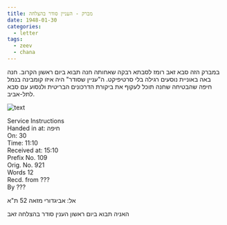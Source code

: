 ```yaml
---
title: מברק - העניין סודר בהצלחה
date: 1948-01-30
categories:
  - letter
tags:
  - zeev
  - chana
---
```


במברק הזה סבא זאב רומז לסבתא רבקה
שאחותה חנה תבוא ביום ראשון הקרוב.
חנה באה באוניית נוסעים רגילה בלי סרטיפיקט.
ה"עניין שסודר" היה איזו קומבינה בנמל חיפה
שהבטיחה שחנה תוכל לעקוף את ביקורת הדרכונים
הבריטית ולנסוע עם סבא לתל-אביב.

![text](/pupko-papers/assets/images/1948-01-30-telegram.jpg)

Service Instructions  
Handed in at: חיפה  
On: 30  
Time: 11:10  
Received at: 15:10  
Prefix No. 109  
Orig. No. 921  
Words 12  
Recd. from ???  
By ???  

אל: אביגדורי מזאה 52 ת"א

האניה תבוא ביום ראשון הענין סודר בהצלחה זאב
